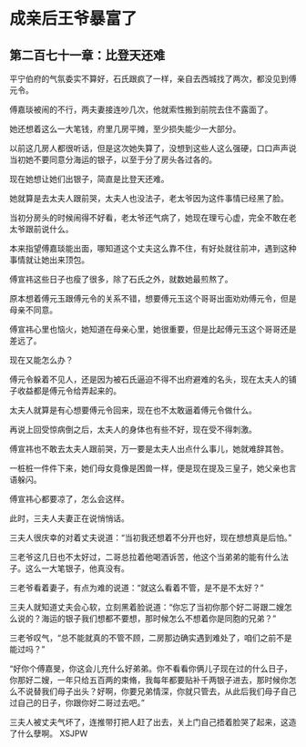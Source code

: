 # 成亲后王爷暴富了 
 ## 第二百七十一章：比登天还难
  平宁伯府的气氛委实不算好，石氏跟疯了一样，亲自去西城找了两次，都没见到傅元令。  
  
 傅嘉琰被闹的不行，两夫妻接连吵几次，他就索性搬到前院去住不露面了。  
  
 她还想着这么一大笔钱，府里几房平摊，至少损失能少一大部分。  
  
 以前这几房人都很听话，但是这次她失算了，没想到这些人这么强硬，口口声声说当初她不要同意分海运的银子，以至于分了房头各过各的。  
  
 现在她想让她们出银子，简直是比登天还难。  
  
 她就算是去太夫人跟前哭，太夫人也没法子，老太爷因为这件事情已经黑了脸。  
  
 当初分房头的时候闹得不好看，老太爷还气病了，她现在理亏心虚，完全不敢在老太爷跟前说什么。  
  
 本来指望傅嘉琰能出面，哪知道这个丈夫这么靠不住，有好处就往前冲，遇到这种事情就让她出来顶包。  
  
 傅宣祎这些日子也瘦了很多，除了石氏之外，就数她最煎熬了。  
  
 原本想着傅元玉跟傅元令的关系不错，想要傅元玉这个哥哥出面劝劝傅元令，但是母亲不同意。  
  
 傅宣祎心里也恼火，她知道在母亲心里，她很重要，但是比起傅元玉这个哥哥还是差远了。  
  
 现在又能怎么办？  
  
 傅元令躲着不见人，还是因为被石氏逼迫不得不出府避难的名头，现在太夫人的铺子收益都是傅元令给弄起来的。  
  
 太夫人就算是有心想要傅元令回来，现在也不太敢逼着傅元令做什么。  
  
 再说上回受惊病倒之后，太夫人的身体也有些不好，现在受不得刺激。  
  
 傅宣祎也不敢去太夫人跟前哭，万一要是太夫人出点什么事儿，她就难辞其咎。  
  
 一桩桩一件件下来，她们母女竟像是困兽一样，便是现在提及三皇子，她父亲也言语躲闪。  
  
 傅宣祎心都要凉了，怎么会这样。  
  
 此时，三夫人夫妻正在说悄悄话。  
  
 三夫人很庆幸的对着丈夫说道：“当初我还想着不分开也好，现在想想真是后怕。”  
  
 三老爷这几日也不太好过，二哥总拉着他喝酒诉苦，他这个当弟弟的能有什么法子。这么一大笔银子，他真没有。  
  
 三老爷看着妻子，有点为难的说道：“就这么看着不管，是不是不太好？”  
  
 三夫人就知道丈夫会心软，立刻黑着脸说道：“你忘了当初你那个好二哥跟二嫂怎么说的？海运的银子我们想都不要想，那时候怎么不想着你是同胞的兄弟？”  
  
 三老爷叹气，“总不能就真的不管不顾，二房那边确实遇到难处了，咱们之前不是能过吗？”  
  
 “好你个傅嘉旻，你这会儿充什么好弟弟。你不看看你俩儿子现在过的什么日子，你那好二嫂，一年只给五百两的束脩，我每年都要贴补千两银子进去，那时候你怎么不说替我们母子出头？好啊，你要兄弟情深，你就只管去，从此后我们母子自己过自己的日子，你跟你好二哥过去吧。”  
  
 三夫人被丈夫气坏了，连推带打把人赶了出去，关上门自己捂着脸哭了起来，这造了什么孽啊。 
XSJPW